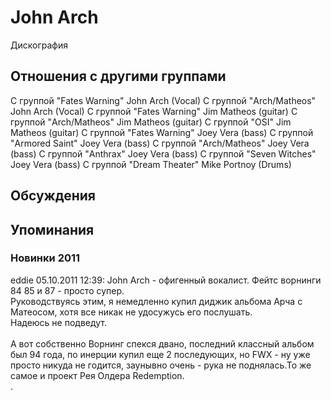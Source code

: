 # John Arch

Дискография

## Отношения с другими группами

C группой "Fates Warning" John Arch (Vocal)
C группой "Arch/Matheos" John Arch (Vocal)
C группой "Fates Warning" Jim Matheos (guitar)
C группой "Arch/Matheos" Jim Matheos (guitar)
C группой "OSI" Jim Matheos (guitar)
C группой "Fates Warning" Joey Vera (bass)
C группой "Armored Saint" Joey Vera (bass)
C группой "Arch/Matheos" Joey Vera (bass)
C группой "Anthrax" Joey Vera (bass)
C группой "Seven Witches" Joey Vera (bass)
C группой "Dream Theater" Mike Portnoy (Drums)

## Обсуждения


## Упоминания

### Новинки 2011

eddie 05.10.2011 12:39:
John Arch - офигенный вокалист. Фейтс ворнинги 84 85 и 87 - просто супер. <BR>Руководствуясь этим, я немедленно купил диджик альбома Арча с Матеосом, хотя все никак не удосужусь его послушать.<BR>Надеюсь не подведут.<BR><BR>А вот cобственно Ворнинг спекся двано, последний классный альбом был 94 года, по инерции купил еще 2 последующих, но FWX - ну уже просто никуда не годится, заунывно очень - рука не поднялась.То же самое и проект Рея Олдера Redemption.<BR>.


